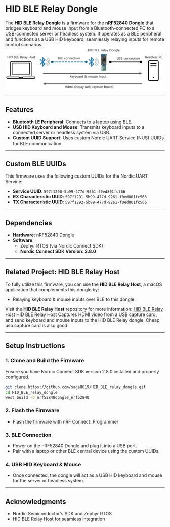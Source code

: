 # HID BLE Relay Dongle

The **HID BLE Relay Dongle** is a firmware for the **nRF52840 Dongle** that bridges keyboard and mouse input from a Bluetooth-connected PC to a USB-connected server or headless system. It operates as a BLE peripheral and functions as a USB HID keyboard, seamlessly relaying inputs for remote control scenarios.
![Simple decription](./hidble.png)

---

## Features

- **Bluetooth LE Peripheral**: Connects to a laptop using BLE.
- **USB HID Keyboard and Mouse**: Transmits keyboard inputs to a connected server or headless system via USB.
- **Custom UUID Support**: Uses custom Nordic UART Service (NUS) UUIDs for BLE communication.

---

## Custom BLE UUIDs

This firmware uses the following custom UUIDs for the Nordic UART Service:

- **Service UUID**: `597f1290-5b99-477d-9261-f0ed801fc566`
- **RX Characteristic UUID**: `597f1291-5b99-477d-9261-f0ed801fc566`
- **TX Characteristic UUID**: `597f1292-5b99-477d-9261-f0ed801fc566`

---

## Dependencies

- **Hardware**: nRF52840 Dongle
- **Software**: 
  - Zephyr RTOS (via Nordic Connect SDK)
  - **Nordic Connect SDK Version**: **2.8.0**

---

## Related Project: HID BLE Relay Host

To fully utilize this firmware, you can use the **HID BLE Relay Host**, a macOS application that complements this dongle by:
- Relaying keyboard & mouse inputs over BLE to this dongle.

Visit the **HID BLE Relay Host** repository for more information:
[HID BLE Relay Host](https://github.com/saga0619/HID_BLE_relay_host)
HID BLE Relay Host Captures HDMI video from a USB capture card, and send keyboard and mouse inputs to the HID BLE Relay dongle.
Cheap usb capture card is also good.

---

## Setup Instructions

### 1. Clone and Build the Firmware
Ensure you have Nordic Connect SDK version 2.8.0 installed and properly configured.

```bash
git clone https://github.com/saga0619/HID_BLE_relay_dongle.git
cd HID_BLE_relay_dongle
west build -b nrf52840dongle_nrf52840
```

### 2. Flash the Firmware
- Flash the firmware with nRF Connect::Programmer

### 3. BLE Connection
- Power on the nRF52840 Dongle and plug it into a USB port.
- Pair with a laptop or other BLE central device using the custom UUIDs.

### 4. USB HID Keyboard & Mouse
- Once connected, the dongle will act as a USB HID keyboard and mouse for the server or headless system.

---

## Acknowledgments

- Nordic Semiconductor's SDK and Zephyr RTOS
- HID BLE Relay Host for seamless integration
```

